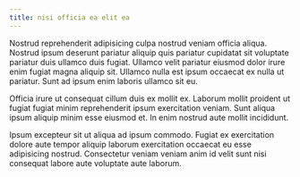 ```yaml
---
title: nisi officia ea elit ea
---
```


Nostrud reprehenderit adipisicing culpa nostrud veniam officia aliqua. Nostrud ipsum deserunt pariatur aliquip quis pariatur cupidatat sit voluptate pariatur duis ullamco duis fugiat. Ullamco velit pariatur eiusmod dolor irure enim fugiat magna aliquip sit. Ullamco nulla est ipsum occaecat ex nulla ut pariatur. Sunt ad ipsum enim laboris ullamco sit eu.

Officia irure ut consequat cillum duis ex mollit ex. Laborum mollit proident ut fugiat fugiat minim reprehenderit ipsum exercitation veniam. Sunt aliqua ipsum aliquip minim esse eiusmod et. In enim nostrud aute mollit incididunt.

Ipsum excepteur sit ut aliqua ad ipsum commodo. Fugiat ex exercitation dolore aute tempor aliquip laborum exercitation occaecat eu esse adipisicing nostrud. Consectetur veniam veniam anim id velit sunt nisi consequat labore aute voluptate aute laborum.